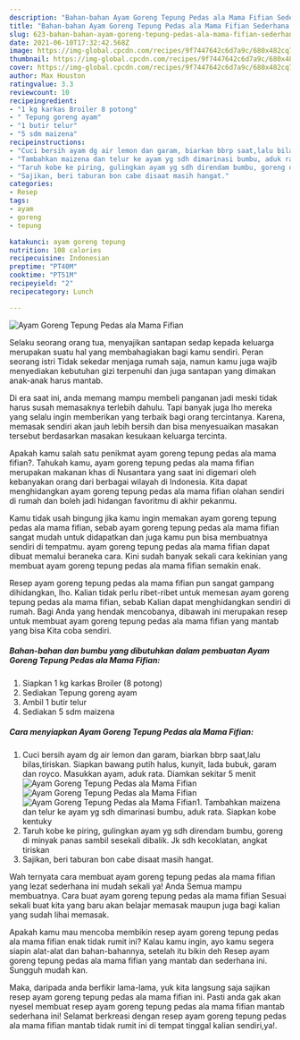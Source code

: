 ```yaml
---
description: "Bahan-bahan Ayam Goreng Tepung Pedas ala Mama Fifian Sederhana Untuk Jualan"
title: "Bahan-bahan Ayam Goreng Tepung Pedas ala Mama Fifian Sederhana Untuk Jualan"
slug: 623-bahan-bahan-ayam-goreng-tepung-pedas-ala-mama-fifian-sederhana-untuk-jualan
date: 2021-06-10T17:32:42.568Z
image: https://img-global.cpcdn.com/recipes/9f7447642c6d7a9c/680x482cq70/ayam-goreng-tepung-pedas-ala-mama-fifian-foto-resep-utama.jpg
thumbnail: https://img-global.cpcdn.com/recipes/9f7447642c6d7a9c/680x482cq70/ayam-goreng-tepung-pedas-ala-mama-fifian-foto-resep-utama.jpg
cover: https://img-global.cpcdn.com/recipes/9f7447642c6d7a9c/680x482cq70/ayam-goreng-tepung-pedas-ala-mama-fifian-foto-resep-utama.jpg
author: Max Houston
ratingvalue: 3.3
reviewcount: 10
recipeingredient:
- "1 kg karkas Broiler 8 potong"
- " Tepung goreng ayam"
- "1 butir telur"
- "5 sdm maizena"
recipeinstructions:
- "Cuci bersih ayam dg air lemon dan garam, biarkan bbrp saat,lalu bilas,tiriskan. Siapkan bawang putih halus, kunyit, lada bubuk, garam dan royco. Masukkan ayam, aduk rata. Diamkan sekitar 5 menit"
- "Tambahkan maizena dan telur ke ayam yg sdh dimarinasi bumbu, aduk rata. Siapkan kobe kentuky"
- "Taruh kobe ke piring, gulingkan ayam yg sdh direndam bumbu, goreng di minyak panas sambil sesekali dibalik. Jk sdh kecoklatan, angkat tiriskan"
- "Sajikan, beri taburan bon cabe disaat masih hangat."
categories:
- Resep
tags:
- ayam
- goreng
- tepung

katakunci: ayam goreng tepung 
nutrition: 108 calories
recipecuisine: Indonesian
preptime: "PT40M"
cooktime: "PT51M"
recipeyield: "2"
recipecategory: Lunch

---
```



![Ayam Goreng Tepung Pedas ala Mama Fifian](https://img-global.cpcdn.com/recipes/9f7447642c6d7a9c/680x482cq70/ayam-goreng-tepung-pedas-ala-mama-fifian-foto-resep-utama.jpg)

Selaku seorang orang tua, menyajikan santapan sedap kepada keluarga merupakan suatu hal yang membahagiakan bagi kamu sendiri. Peran seorang istri Tidak sekedar menjaga rumah saja, namun kamu juga wajib menyediakan kebutuhan gizi terpenuhi dan juga santapan yang dimakan anak-anak harus mantab.

Di era  saat ini, anda memang mampu membeli panganan jadi meski tidak harus susah memasaknya terlebih dahulu. Tapi banyak juga lho mereka yang selalu ingin memberikan yang terbaik bagi orang tercintanya. Karena, memasak sendiri akan jauh lebih bersih dan bisa menyesuaikan masakan tersebut berdasarkan masakan kesukaan keluarga tercinta. 



Apakah kamu salah satu penikmat ayam goreng tepung pedas ala mama fifian?. Tahukah kamu, ayam goreng tepung pedas ala mama fifian merupakan makanan khas di Nusantara yang saat ini digemari oleh kebanyakan orang dari berbagai wilayah di Indonesia. Kita dapat menghidangkan ayam goreng tepung pedas ala mama fifian olahan sendiri di rumah dan boleh jadi hidangan favoritmu di akhir pekanmu.

Kamu tidak usah bingung jika kamu ingin memakan ayam goreng tepung pedas ala mama fifian, sebab ayam goreng tepung pedas ala mama fifian sangat mudah untuk didapatkan dan juga kamu pun bisa membuatnya sendiri di tempatmu. ayam goreng tepung pedas ala mama fifian dapat dibuat memalui beraneka cara. Kini sudah banyak sekali cara kekinian yang membuat ayam goreng tepung pedas ala mama fifian semakin enak.

Resep ayam goreng tepung pedas ala mama fifian pun sangat gampang dihidangkan, lho. Kalian tidak perlu ribet-ribet untuk memesan ayam goreng tepung pedas ala mama fifian, sebab Kalian dapat menghidangkan sendiri di rumah. Bagi Anda yang hendak mencobanya, dibawah ini merupakan resep untuk membuat ayam goreng tepung pedas ala mama fifian yang mantab yang bisa Kita coba sendiri.

<!--inarticleads1-->

##### Bahan-bahan dan bumbu yang dibutuhkan dalam pembuatan Ayam Goreng Tepung Pedas ala Mama Fifian:

1. Siapkan 1 kg karkas Broiler (8 potong)
1. Sediakan  Tepung goreng ayam
1. Ambil 1 butir telur
1. Sediakan 5 sdm maizena




<!--inarticleads2-->

##### Cara menyiapkan Ayam Goreng Tepung Pedas ala Mama Fifian:

1. Cuci bersih ayam dg air lemon dan garam, biarkan bbrp saat,lalu bilas,tiriskan. Siapkan bawang putih halus, kunyit, lada bubuk, garam dan royco. Masukkan ayam, aduk rata. Diamkan sekitar 5 menit
<img src="https://img-global.cpcdn.com/steps/16685c7347c87055/160x128cq70/ayam-goreng-tepung-pedas-ala-mama-fifian-langkah-memasak-1-foto.jpg" alt="Ayam Goreng Tepung Pedas ala Mama Fifian"><img src="https://img-global.cpcdn.com/steps/e0a713d14077f71b/160x128cq70/ayam-goreng-tepung-pedas-ala-mama-fifian-langkah-memasak-1-foto.jpg" alt="Ayam Goreng Tepung Pedas ala Mama Fifian"><img src="https://img-global.cpcdn.com/steps/b91d18409c6b886c/160x128cq70/ayam-goreng-tepung-pedas-ala-mama-fifian-langkah-memasak-1-foto.jpg" alt="Ayam Goreng Tepung Pedas ala Mama Fifian">1. Tambahkan maizena dan telur ke ayam yg sdh dimarinasi bumbu, aduk rata. Siapkan kobe kentuky
1. Taruh kobe ke piring, gulingkan ayam yg sdh direndam bumbu, goreng di minyak panas sambil sesekali dibalik. Jk sdh kecoklatan, angkat tiriskan
1. Sajikan, beri taburan bon cabe disaat masih hangat.




Wah ternyata cara membuat ayam goreng tepung pedas ala mama fifian yang lezat sederhana ini mudah sekali ya! Anda Semua mampu membuatnya. Cara buat ayam goreng tepung pedas ala mama fifian Sesuai sekali buat kita yang baru akan belajar memasak maupun juga bagi kalian yang sudah lihai memasak.

Apakah kamu mau mencoba membikin resep ayam goreng tepung pedas ala mama fifian enak tidak rumit ini? Kalau kamu ingin, ayo kamu segera siapin alat-alat dan bahan-bahannya, setelah itu bikin deh Resep ayam goreng tepung pedas ala mama fifian yang mantab dan sederhana ini. Sungguh mudah kan. 

Maka, daripada anda berfikir lama-lama, yuk kita langsung saja sajikan resep ayam goreng tepung pedas ala mama fifian ini. Pasti anda gak akan nyesel membuat resep ayam goreng tepung pedas ala mama fifian mantab sederhana ini! Selamat berkreasi dengan resep ayam goreng tepung pedas ala mama fifian mantab tidak rumit ini di tempat tinggal kalian sendiri,ya!.

